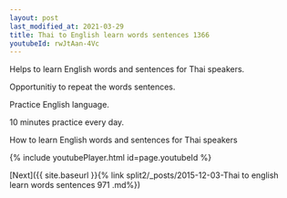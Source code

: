 ```yaml
---
layout: post
last_modified_at: 2021-03-29
title: Thai to English learn words sentences 1366 
youtubeId: rwJtAan-4Vc
---
```

 
 
Helps to learn English words and sentences for Thai speakers.

Opportunitiy to repeat the words sentences. 

Practice English language. 
 
10 minutes practice every day. 
 
How to learn English words and sentences for Thai speakers 
 
{% include youtubePlayer.html id=page.youtubeId %}
 
 
[Next]({{ site.baseurl }}{% link  split2/_posts/2015-12-03-Thai to english learn words sentences 971 .md%})
 
